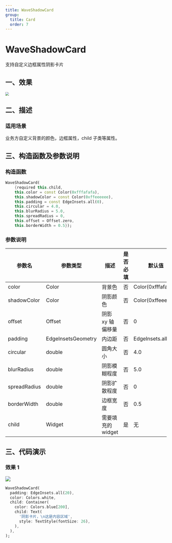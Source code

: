 ```yaml
---
title: WaveShadowCard
group:
  title: Card
  order: 7
---
```


# WaveShadowCard

支持自定义边框属性阴影卡片

## 一、效果

<img src="./img/WaveShadowCardIntro.png" style="zoom: 67%;" />

## 二、描述

### 适用场景

业务方自定义背景的颜色，边框属性，child 子类等属性。

## 三、构造函数及参数说明

### 构造函数

```dart
WaveShadowCard(
    {required this.child,
    this.color = const Color(0xfffafafa),
    this.shadowColor = const Color(0xffeeeeee),
    this.padding = const EdgeInsets.all(0),
    this.circular = 4.0,
    this.blurRadius = 5.0,
    this.spreadRadius = 0,
    this.offset = Offset.zero,
    this.borderWidth = 0.5});
```

### 参数说明

| **参数名**   | **参数类型**       | **描述**          | **是否必填** | **默认值**        |
| ------------ | ------------------ | ----------------- | ------------ | ----------------- |
| color        | Color              | 背景色            | 否           | Color(0xfffafafa) |
| shadowColor  | Color              | 阴影颜色          | 否           | Color(0xffeeeeee) |
| offset       | Offset             | 阴影 xy 轴偏移量  | 否           | 0                 |
| padding      | EdgeInsetsGeometry | 内边距            | 否           | EdgeInsets.all(0) |
| circular     | double             | 圆角大小          | 否           | 4.0               |
| blurRadius   | double             | 阴影模糊程度      | 否           | 5.0               |
| spreadRadius | double             | 阴影扩散程度      | 否           | 0                 |
| borderWidth  | double             | 边框宽度          | 否           | 0.5               |
| child        | Widget             | 需要填充的 widget | 是           | 无                |

## 三、代码演示

### 效果 1

<img src="./img/WaveShadowCardIntroDemo1.png"  />

```dart
WaveShadowCard(
  padding: EdgeInsets.all(20),
  color: Colors.white,
  child: Container(
    color: Colors.blue[200],
    child: Text(
      '阴影卡片，\n这是内容区域',
      style: TextStyle(fontSize: 26),
    ),
  ),
);
```
